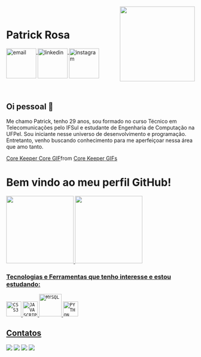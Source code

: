 <img align="right" width="200px" style="margin-top:-20px" src="https://user-images.githubusercontent.com/91095083/208327733-af39bbfa-1adf-4ffb-874e-5572011e582a.png">


<div dsplay="inline-block">
 
 <h1 align="left">Patrick Rosa</h1>
 
 <a href="mailto:patrickrosa637@gmail.com" target="_blank">
    <img width="80px" src="https://user-images.githubusercontent.com/91095083/208329790-8a1cb8bc-98e7-467c-acd9-d31fa4326ba9.png" alt="email" style="vertical-align:top;">
 </a>
 <a href="https://www.linkedin.com/in/patrickrosas/" target="_blank">
    <img width="80px" src="https://user-images.githubusercontent.com/91095083/208329250-301cf94f-b3f4-4caf-8d32-1e2de7b8550f.png" alt="linkedin" style="vertical-align:top;">
 </a>
 <a href="https://www.instagram.com/dev.novato/" target="_blank">
    <img align="rigth" width="80px" src="https://user-images.githubusercontent.com/91095083/208329251-b33e5c46-8925-4d80-991f-6101ec5a9a75.png" alt="instagram" style="vertical-align:top;">
  </a>
</div>
</br>
</br>

## Oi pessoal 👋
Me chamo Patrick, tenho 29 anos, sou formado no curso Técnico em Telecomunicações pelo IFSul e estudante de Engenharia de Computação na UFPel. Sou iniciante nesse universo de desenvolvimento e programação. Entretanto, venho buscando conhecimento para me aperfeiçoar nessa área que amo tanto.

<div class="tenor-gif-embed" data-postid="26326564" data-share-method="host" data-aspect-ratio="1.66667" data-width="100%"><a href="https://tenor.com/view/core-keeper-core-keeper-core-keeper-code-ck-code-gif-26326564">Core Keeper Core GIF</a>from <a href="https://tenor.com/search/core+keeper-gifs">Core Keeper GIFs</a></div> <script type="text/javascript" async src="https://tenor.com/embed.js"></script>


<h1><strong>Bem vindo ao meu perfil GitHub!</strong></h1> 
<div>
 
<a href="https://github.com/PatrickRosa1">
<img loading="lazy" height="180em" src="https://github-readme-stats.vercel.app/api/top-langs/?username=PatrickRosa1&layout=compact&langs_count=7&theme=dracula"/>
<img loading="lazy" height="180em" src="https://github-readme-stats.vercel.app/api?username=PatrickRosa1&show_icons=true&theme=dracula&include_all_commits=true&count_private=true"/>
</div>

###  Tecnologias e Ferramentas que tenho interesse e estou estudando: 
<code><img width="40px" src="https://user-images.githubusercontent.com/91095083/208446559-f2e29653-c012-44f2-9664-194d4e1ad8ef.png" title = "CSS3"/></code>
<code><img width="40px" src="https://user-images.githubusercontent.com/91095083/208446556-f5f01e1e-f7b0-4028-a116-635cbe8f80c5.png" title = "JAVASCRIPT"/></code>
<code><img width="60px" src="https://user-images.githubusercontent.com/91095083/208446546-62e403db-f6c6-4da9-b01f-82dc78a035e0.png" title = "MYSQL"/></code>
<code><img width="40px" src="https://user-images.githubusercontent.com/91095083/208446554-00517c5b-f1b0-4674-8f5e-756349e09c3e.png" title = "PYTHON"/></code>
<br>
<h2>Contatos</h2>
<div>
<a href="https://www.youtube.com/channel/UCrjpTSBnnrAAbH3Eo8VPAWA" target="_blank"><img loading="lazy" src="https://img.shields.io/badge/YouTube-FF0000?style=for-the-badge&logo=youtube&logoColor=white" target="_blank"></a>
<a href="https://www.instagram.com/dev.novato/" target="_blank"><img loading="lazy" src="https://img.shields.io/badge/-Instagram-%23E4405F?style=for-the-badge&logo=instagram&logoColor=white" target="_blank"></a>
<a href = "mailto:patrickrosa637@gmail.com"><img loading="lazy" src="https://img.shields.io/badge/Gmail-D14836?style=for-the-badge&logo=gmail&logoColor=white" target="_blank"></a>
<a href="https://www.linkedin.com/in/patrickrosas/" target="_blank"><img loading="lazy" src="https://img.shields.io/badge/-LinkedIn-%230077B5?style=for-the-badge&logo=linkedin&logoColor=white" target="_blank"></a>   
</div>


